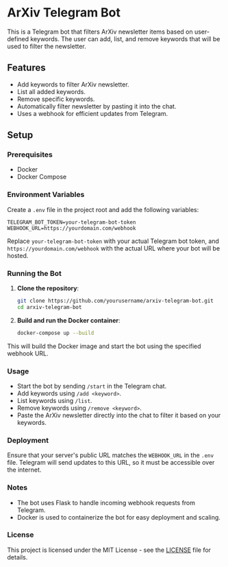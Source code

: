 # ArXiv Telegram Bot

This is a Telegram bot that filters ArXiv newsletter items based on user-defined keywords. The user can add, list, and remove keywords that will be used to filter the newsletter.

## Features

- Add keywords to filter ArXiv newsletter.
- List all added keywords.
- Remove specific keywords.
- Automatically filter newsletter by pasting it into the chat.
- Uses a webhook for efficient updates from Telegram.

## Setup

### Prerequisites

- Docker
- Docker Compose

### Environment Variables

Create a `.env` file in the project root and add the following variables:

```env
TELEGRAM_BOT_TOKEN=your-telegram-bot-token
WEBHOOK_URL=https://yourdomain.com/webhook
```

Replace `your-telegram-bot-token` with your actual Telegram bot token, and `https://yourdomain.com/webhook` with the actual URL where your bot will be hosted.

### Running the Bot

1. **Clone the repository**:
   
   ```bash
   git clone https://github.com/yourusername/arxiv-telegram-bot.git
   cd arxiv-telegram-bot
   ```

2. **Build and run the Docker container**:
   
   ```bash
   docker-compose up --build
   ```

This will build the Docker image and start the bot using the specified webhook URL.

### Usage

- Start the bot by sending `/start` in the Telegram chat.
- Add keywords using `/add <keyword>`.
- List keywords using `/list`.
- Remove keywords using `/remove <keyword>`.
- Paste the ArXiv newsletter directly into the chat to filter it based on your keywords.

### Deployment

Ensure that your server's public URL matches the `WEBHOOK_URL` in the `.env` file. Telegram will send updates to this URL, so it must be accessible over the internet.

### Notes

- The bot uses Flask to handle incoming webhook requests from Telegram.
- Docker is used to containerize the bot for easy deployment and scaling.

### License

This project is licensed under the MIT License - see the [LICENSE](LICENSE) file for details.